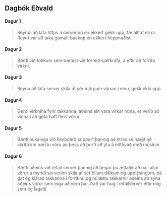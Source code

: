 ## Dagbók Eðvald

#### Dagur 1
  > Reyndi að láta https á serverinn en ekkert gekk upp, fæ alltaf error. Reynt var að taka gamalt backup en ekkert heppnaðist.
#### Dagur 2
  > Bætti við tökkum sem bætast við formið sjálfkrafa, á eftir að forrita virkni.

#### Dagur 3
  > Reyna að láta server skila af sér mörgum vörum í einu, gekk ekki upp.
  
#### Dagur 4
  > Gerði virknina fyrir takkanna, aðeins ein vara virkar núna, er verið að vinna í að geta haft fleiri vörur

#### Dagur 5
  > Bætti aukalega við keyboard support þannig að strax sé hægt að skrifa inn næstu vöru án þess að þurfi að ýta á eitthvað með músinni

#### Dagur 6
  > Bætti aðeins við retail server þannig að þegar þú ætlaðir að ná í allar vörur á myndi serverinn skila af sér öllum dálkum og upplýsingum, þá gat ég klárað takkanna í forritinu og nú ættu takkarnir aðeins að sýna aðeins vorur sem eiga að vera þar. Það var bug í retailserver eftir mig sem ég lagaði.
